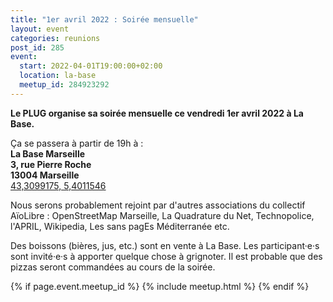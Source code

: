 ```yaml
---
title: "1er avril 2022 : Soirée mensuelle"
layout: event
categories: reunions
post_id: 285
event:
  start: 2022-04-01T19:00:00+02:00
  location: la-base
  meetup_id: 284923292
---
```


**Le PLUG organise sa soirée mensuelle ce vendredi 1er avril 2022 à La Base.**

Ça se passera à partir de 19h à :  
**La Base Marseille**  
**3, rue Pierre Roche**  
**13004 Marseille**  
[43,3099175, 5,4011546](https://www.openstreetmap.org/node/7266092587)

Nous serons probablement rejoint par d'autres associations du collectif AïoLibre : OpenStreetMap Marseille, La Quadrature du Net, Technopolice, l'APRIL, Wikipedia, Les sans pagEs Méditerranée etc.

Des boissons (bières, jus, etc.) sont en vente à La Base. Les participant·e·s sont invité·e·s à apporter quelque chose à grignoter. Il est probable que des pizzas seront commandées au cours de la soirée.

{% if page.event.meetup_id %}
  {% include meetup.html %}
{% endif %}
